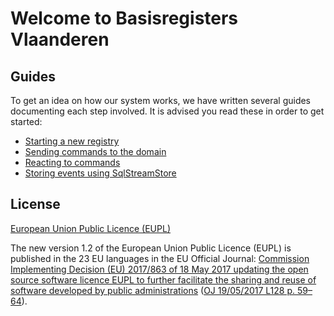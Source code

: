 # Welcome to Basisregisters Vlaanderen

## Guides

To get an idea on how our system works, we have written several guides documenting each step involved. It is advised you read these in order to get started:

* [Starting a new registry](new-registry.md)
* [Sending commands to the domain](sending-commands.md)
* [Reacting to commands](reacting-to-commands.md)
* [Storing events using SqlStreamStore](storing-events.md)

## License

[European Union Public Licence (EUPL)](https://joinup.ec.europa.eu/news/understanding-eupl-v12)

The new version 1.2 of the European Union Public Licence (EUPL) is published in the 23 EU languages in the EU Official Journal: [Commission Implementing Decision (EU) 2017/863 of 18 May 2017 updating the open source software licence EUPL to further facilitate the sharing and reuse of software developed by public administrations](https://eur-lex.europa.eu/legal-content/EN/TXT/?uri=uriserv:OJ.L_.2017.128.01.0059.01.ENG&toc=OJ:L:2017:128:FULL) ([OJ 19/05/2017 L128 p. 59–64](https://eur-lex.europa.eu/legal-content/EN/TXT/?uri=uriserv:OJ.L_.2017.128.01.0059.01.ENG&toc=OJ:L:2017:128:FULL)).

